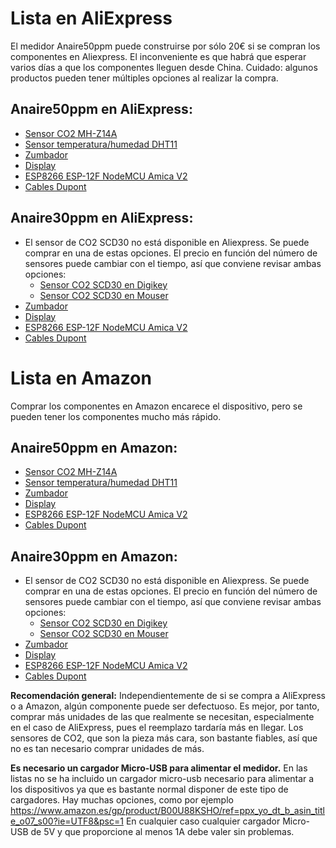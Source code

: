 # Lista en AliExpress
El medidor Anaire50ppm puede construirse por sólo 20€ si se compran los componentes en Aliexpress. El inconveniente es que habrá que esperar varios días a que los componentes lleguen desde China. Cuidado: algunos productos pueden tener múltiples opciones al realizar la compra.  

## Anaire50ppm en AliExpress:
 - [Sensor CO2 MH-Z14A](https://es.aliexpress.com/item/32663184156.html?spm=a2g0s.9042311.0.0.274263c0jDdpWO)
 - [Sensor temperatura/humedad DHT11](https://es.aliexpress.com/item/32822426717.html?spm=a2g0s.9042311.0.0.274263c0jDdpWO)
 - [Zumbador](https://es.aliexpress.com/item/32740530954.html?spm=a2g0s.9042311.0.0.5dcd63c0hebK0V)
 - [Display](https://es.aliexpress.com/item/32672229793.html?spm=a2g0s.9042311.0.0.5dcd63c0hebK0V)
 - [ESP8266 ESP-12F NodeMCU Amica V2](https://es.aliexpress.com/item/32665100123.html?spm=a2g0s.9042311.0.0.5dcd63c0hebK0V)
 - [Cables Dupont](https://es.aliexpress.com/item/32854553966.html?spm=a2g0s.9042311.0.0.274263c0SKVuuY)

## Anaire30ppm en AliExpress:
 - El sensor de CO2 SCD30 no está disponible en Aliexpress. Se puede comprar en una de estas opciones. El precio en función del número de sensores puede cambiar con el tiempo, así que conviene revisar ambas opciones:
   - [Sensor CO2 SCD30 en Digikey](https://www.digikey.es/product-detail/es/sensirion-ag/SCD30/1649-1098-ND/8445334)
   - [Sensor CO2 SCD30 en Mouser](https://www.mouser.es/ProductDetail/Sensirion/SCD30?qs=rrS6PyfT74fdywu4FxpYjQ%3D%3D)
 - [Zumbador](https://es.aliexpress.com/item/32740530954.html?spm=a2g0s.9042311.0.0.5dcd63c0hebK0V)
 - [Display](https://es.aliexpress.com/item/32672229793.html?spm=a2g0s.9042311.0.0.5dcd63c0hebK0V)
 - [ESP8266 ESP-12F NodeMCU Amica V2](https://es.aliexpress.com/item/32665100123.html?spm=a2g0s.9042311.0.0.5dcd63c0hebK0V)
 - [Cables Dupont](https://es.aliexpress.com/item/32854553966.html?spm=a2g0s.9042311.0.0.274263c0SKVuuY)

# Lista en Amazon
Comprar los componentes en Amazon encarece el dispositivo, pero se pueden tener los componentes mucho más rápido.

## Anaire50ppm en Amazon:
 - [Sensor CO2 MH-Z14A](https://www.amazon.es/dp/B07Z21Z158/?coliid=I80SE6DAOWEOF&colid=8NAKLGML187W&psc=1&ref_=lv_cv_lig_dp_it)
 - [Sensor temperatura/humedad DHT11](https://www.amazon.es/dp/B089W8DB5P/?coliid=I7JQ2GPD1SWKM&colid=8NAKLGML187W&psc=1&ref_=lv_cv_lig_dp_it)
 - [Zumbador](https://www.amazon.es/dp/B089QJKJXW/?coliid=I3JWYXIKQYD5OU&colid=8NAKLGML187W&psc=1&ref_=lv_cv_lig_dp_it)
 - [Display](https://www.amazon.es/dp/B079H2C7WH/?coliid=I16REZ6PQ0FBT3&colid=8NAKLGML187W&psc=1&ref_=lv_cv_lig_dp_it)
 - [ESP8266 ESP-12F NodeMCU Amica V2](https://www.amazon.es/dp/B06Y1LZLLY/?coliid=I2HJZZF8UFI7P3&colid=8NAKLGML187W&psc=1&ref_=lv_cv_lig_dp_it)
 - [Cables Dupont](https://www.amazon.es/gp/product/B07D5XF44S/ref=ppx_yo_dt_b_search_asin_title?ie=UTF8&psc=1)

## Anaire30ppm en Amazon:
 - El sensor de CO2 SCD30 no está disponible en Aliexpress. Se puede comprar en una de estas opciones. El precio en función del número de sensores puede cambiar con el tiempo, así que conviene revisar ambas opciones:
   - [Sensor CO2 SCD30 en Digikey](https://www.digikey.es/product-detail/es/sensirion-ag/SCD30/1649-1098-ND/8445334)
   - [Sensor CO2 SCD30 en Mouser](https://www.mouser.es/ProductDetail/Sensirion/SCD30?qs=rrS6PyfT74fdywu4FxpYjQ%3D%3D)
 - [Zumbador](https://www.amazon.es/dp/B089QJKJXW/?coliid=I3JWYXIKQYD5OU&colid=8NAKLGML187W&psc=1&ref_=lv_cv_lig_dp_it)
 - [Display](https://www.amazon.es/dp/B079H2C7WH/?coliid=I16REZ6PQ0FBT3&colid=8NAKLGML187W&psc=1&ref_=lv_cv_lig_dp_it)
 - [ESP8266 ESP-12F NodeMCU Amica V2](https://www.amazon.es/dp/B06Y1LZLLY/?coliid=I2HJZZF8UFI7P3&colid=8NAKLGML187W&psc=1&ref_=lv_cv_lig_dp_it)
 - [Cables Dupont](https://www.amazon.es/gp/product/B07D5XF44S/ref=ppx_yo_dt_b_search_asin_title?ie=UTF8&psc=1)

**Recomendación general:** Independientemente de si se compra a AliExpress o a Amazon, algún componente puede ser defectuoso. Es mejor, por tanto, comprar más unidades de las que realmente se necesitan, especialmente en el caso de AliExpress, pues el reemplazo tardaría más en llegar. Los sensores de CO2, que son la pieza más cara, son bastante fiables, así que no es tan necesario comprar unidades de más.

**Es necesario un cargador Micro-USB para alimentar el medidor.** En las listas no se ha incluido un cargador micro-usb necesario para alimentar a los dispositivos ya que es bastante normal disponer de este tipo de cargadores. Hay muchas opciones, como por ejemplo https://www.amazon.es/gp/product/B00U88KSHO/ref=ppx_yo_dt_b_asin_title_o07_s00?ie=UTF8&psc=1
En cualquier caso cualquier cargador Micro-USB de 5V y que proporcione al menos 1A debe valer sin problemas.

